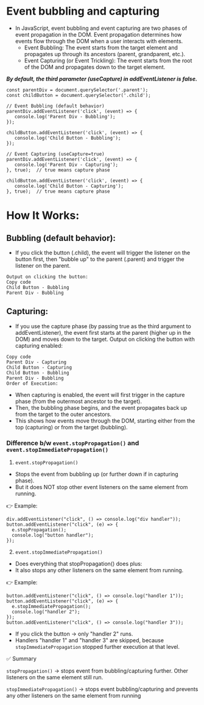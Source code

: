# Event bubbling and capturing
- In JavaScript, event bubbling and event capturing are two phases of event propagation in the DOM. Event propagation 
determines how events flow through the DOM when a user interacts with elements.
  - Event Bubbling: The event starts from the target element and propagates up through its ancestors (parent, grandparent, etc.).
  - Event Capturing (or Event Trickling): The event starts from the root of the DOM and propagates down to the target element.
 

***By default, the third parameter (useCapture) in addEventListener is false.***
  
 ```
const parentDiv = document.querySelector('.parent');
const childButton = document.querySelector('.child');

// Event Bubbling (default behavior)
parentDiv.addEventListener('click', (event) => {
    console.log('Parent Div - Bubbling');
});

childButton.addEventListener('click', (event) => {
    console.log('Child Button - Bubbling');
});

// Event Capturing (useCapture=true)
parentDiv.addEventListener('click', (event) => {
    console.log('Parent Div - Capturing');
}, true);  // true means capture phase

childButton.addEventListener('click', (event) => {
    console.log('Child Button - Capturing');
}, true);  // true means capture phase
```


# How It Works:

## Bubbling (default behavior): 

- If you click the button (.child), the event will trigger the listener on the button first, then "bubble up" to the parent (.parent) and trigger the listener on the parent.
```
Output on clicking the button:
Copy code
Child Button - Bubbling
Parent Div - Bubbling
```
## Capturing:

- If you use the capture phase (by passing true as the third argument to addEventListener), the event first starts at the parent (higher up in the DOM) and moves down to the target.
Output on clicking the button with capturing enabled:
```
Copy code
Parent Div - Capturing
Child Button - Capturing
Child Button - Bubbling
Parent Div - Bubbling
Order of Execution:
```
- When capturing is enabled, the event will first trigger in the capture phase (from the outermost ancestor to the target).
- Then, the bubbling phase begins, and the event propagates back up from the target to the outer ancestors.
- This shows how events move through the DOM, starting either from the top (capturing) or from the target (bubbling).


### Difference b/w ```event.stopPropagation()``` and ```event.stopImmediatePropagation()```

1. ```event.stopPropagation()```
- Stops the event from bubbling up (or further down if in capturing phase).
- But it does NOT stop other event listeners on the same element from running.

👉 Example:
```
div.addEventListener("click", () => console.log("div handler"));
button.addEventListener("click", (e) => {
  e.stopPropagation();
  console.log("button handler");
});

```

2. ```event.stopImmediatePropagation()```
- Does everything that stopPropagation() does plus:
- It also stops any other listeners on the same element from running.

👉 Example:
```
button.addEventListener("click", () => console.log("handler 1"));
button.addEventListener("click", (e) => {
  e.stopImmediatePropagation();
  console.log("handler 2");
});
button.addEventListener("click", () => console.log("handler 3"));
```

- If you click the button → only "handler 2" runs.
- Handlers "handler 1" and "handler 3" are skipped, because ```stopImmediatePropagation``` stopped further execution at that level.


✅ Summary

```stopPropagation()``` → stops event from bubbling/capturing further. Other listeners on the same element still run.

```stopImmediatePropagation()``` → stops event bubbling/capturing and prevents any other listeners on the same element from running
